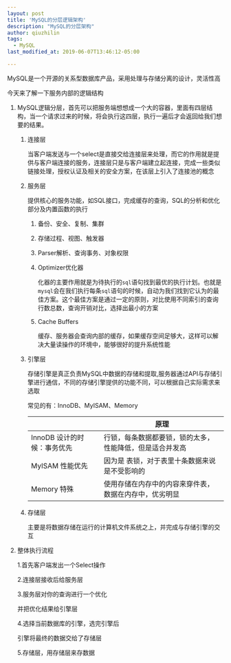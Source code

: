 ```yaml
---
layout: post
title: 'MySQL的分层逻辑架构'
description: "MySQL的分层架构"
author: qiuzhilin
tags: 
  - MySQL
last_modified_at: 2019-06-07T13:46:12-05:00

---
```


MySQL是一个开源的关系型数据库产品，采用处理与存储分离的设计，灵活性高

 今天来了解一下服务内部的逻辑结构

1. MySQL逻辑分层，首先可以把服务端想想成一个大的容器，里面有四层结构，当一个请求过来的时候，将会执行这四层，执行一遍后才会返回给我们想要的结果。

   1. 连接层

      当客户端发送与一个select是直接交给连接层来处理，而它的作用就是提供与客户端连接的服务，连接层只是与客户端建立起连接，完成一些类似链接处理，授权认证及相关的安全方案，在该层上引入了连接池的概念

   2. 服务层

      提供核心的服务功能，如SQL接口，完成缓存的查询，SQL的分析和优化部分及内置函数的执行

      1. 备份、安全、复制、集群

      2. 存储过程、视图、触发器

      3. Parser解析、查询事务、对象权限

      4. Optimizer优化器

         化器的主要作用就是为待执行的`sql`语句找到最优的执行计划。也就是`mysql`会在我们执行每条`sql`语句的时候，自动为我们找到它认为的最佳方案。这个最佳方案是通过一定的原则，对比使用不同索引的查询行数总数，查询开销对比，选择出最小的方案

      5. Cache Buffers

         缓存、服务器会查询内部的缓存，如果缓存空间足够大，这样可以解决大量读操作的环境中，能够很好的提升系统性能

   3. 引擎层

      存储引擎是真正负责MySQL中数据的存储和提取,服务器通过API与存储引擎进行通信，不同的存储引擎提供的功能不同，可以根据自己实际需求来选取

      常见的有：InnoDB、MyISAM、Memory

      |                             | 原理                                                     |
      | --------------------------- | -------------------------------------------------------- |
      | InnoDB 设计的时候：事务优先 | 行锁，每条数据都要锁，锁的太多，性能降低，但是适合并发高 |
      | MyISAM  性能优先            | 因为是 表锁，对于表里十条数据来说是不受影响的            |
      | Memory   特殊               | 使用存储在内存中的内容来穿件表，数据在内存中，优劣明显   |

   4. 存储层

       主要是将数据存储在运行的计算机文件系统之上，并完成与存储引擎的交互

2. 整体执行流程

   1.首先客户端发出一个Select操作

   2.连接层接收后给服务层

   3.服务层对你的查询进行一个优化

     并把优化结果给引擎层

   4.选择当前数据库的引擎，选完引擎后

     引擎将最终的数据交给了存储层

   5.存储层，用存储层来存数据

